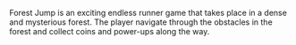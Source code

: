 Forest Jump is an exciting endless runner game that takes place in a dense and mysterious forest.
The player navigate through the obstacles in the forest and collect coins and power-ups along the way.
